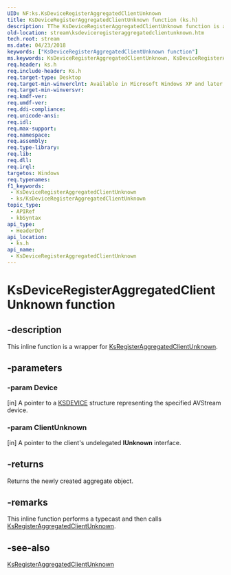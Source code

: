 ```yaml
---
UID: NF:ks.KsDeviceRegisterAggregatedClientUnknown
title: KsDeviceRegisterAggregatedClientUnknown function (ks.h)
description: TThe KsDeviceRegisterAggregatedClientUnknown function is an inline function that is a wrapper for KsRegisterAggregatedClientUnknown.
old-location: stream\ksdeviceregisteraggregatedclientunknown.htm
tech.root: stream
ms.date: 04/23/2018
keywords: ["KsDeviceRegisterAggregatedClientUnknown function"]
ms.keywords: KsDeviceRegisterAggregatedClientUnknown, KsDeviceRegisterAggregatedClientUnknown function [Streaming Media Devices], avfunc_3e7aa517-80e8-498c-939d-1769393479fb.xml, ks/KsDeviceRegisterAggregatedClientUnknown, stream.ksdeviceregisteraggregatedclientunknown
req.header: ks.h
req.include-header: Ks.h
req.target-type: Desktop
req.target-min-winverclnt: Available in Microsoft Windows XP and later operating systems and DirectX 8.0 and later DirectX versions.
req.target-min-winversvr: 
req.kmdf-ver: 
req.umdf-ver: 
req.ddi-compliance: 
req.unicode-ansi: 
req.idl: 
req.max-support: 
req.namespace: 
req.assembly: 
req.type-library: 
req.lib: 
req.dll: 
req.irql: 
targetos: Windows
req.typenames: 
f1_keywords:
 - KsDeviceRegisterAggregatedClientUnknown
 - ks/KsDeviceRegisterAggregatedClientUnknown
topic_type:
 - APIRef
 - kbSyntax
api_type:
 - HeaderDef
api_location:
 - ks.h
api_name:
 - KsDeviceRegisterAggregatedClientUnknown
---
```


# KsDeviceRegisterAggregatedClientUnknown function


## -description

This inline function is a wrapper for <a href="/windows-hardware/drivers/ddi/ks/nf-ks-ksregisteraggregatedclientunknown">KsRegisterAggregatedClientUnknown</a>.

## -parameters

### -param Device 

[in]
A pointer to a <a href="/windows-hardware/drivers/ddi/ks/ns-ks-_ksdevice">KSDEVICE</a> structure representing the specified AVStream device.

### -param ClientUnknown 

[in]
A pointer to the client's undelegated <b>IUnknown</b> interface.

## -returns

Returns the newly created aggregate object.

## -remarks

This inline function performs a typecast and then calls <a href="/windows-hardware/drivers/ddi/ks/nf-ks-ksregisteraggregatedclientunknown">KsRegisterAggregatedClientUnknown</a>.

## -see-also

<a href="/windows-hardware/drivers/ddi/ks/nf-ks-ksregisteraggregatedclientunknown">KsRegisterAggregatedClientUnknown</a>
